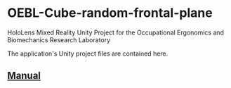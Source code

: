 # OEBL-Cube-random-frontal-plane
HoloLens Mixed Reality Unity Project for the Occupational Ergonomics and Biomechanics Research Laboratory 

The application's Unity project files are contained here.

## [Manual](manual.pdf)
